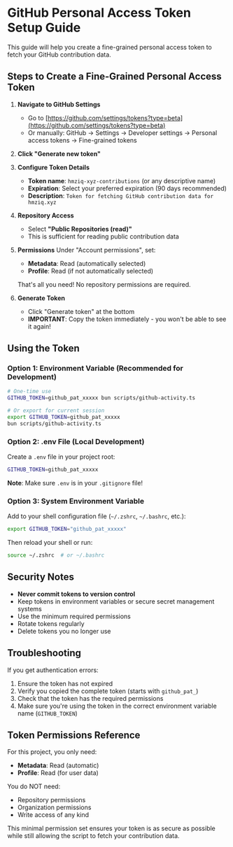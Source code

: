 # GitHub Personal Access Token Setup Guide

This guide will help you create a fine-grained personal access token to fetch your GitHub contribution data.

## Steps to Create a Fine-Grained Personal Access Token

1. **Navigate to GitHub Settings**
   - Go to [https://github.com/settings/tokens?type=beta](https://github.com/settings/tokens?type=beta)
   - Or manually: GitHub → Settings → Developer settings → Personal access tokens → Fine-grained tokens

2. **Click "Generate new token"**

3. **Configure Token Details**
   - **Token name**: `hmziq-xyz-contributions` (or any descriptive name)
   - **Expiration**: Select your preferred expiration (90 days recommended)
   - **Description**: `Token for fetching GitHub contribution data for hmziq.xyz`

4. **Repository Access**
   - Select **"Public Repositories (read)"**
   - This is sufficient for reading public contribution data

5. **Permissions**
   Under "Account permissions", set:
   - **Metadata**: Read (automatically selected)
   - **Profile**: Read (if not automatically selected)
   
   That's all you need! No repository permissions are required.

6. **Generate Token**
   - Click "Generate token" at the bottom
   - **IMPORTANT**: Copy the token immediately - you won't be able to see it again!

## Using the Token

### Option 1: Environment Variable (Recommended for Development)
```bash
# One-time use
GITHUB_TOKEN=github_pat_xxxxx bun scripts/github-activity.ts

# Or export for current session
export GITHUB_TOKEN=github_pat_xxxxx
bun scripts/github-activity.ts
```

### Option 2: .env File (Local Development)
Create a `.env` file in your project root:
```bash
GITHUB_TOKEN=github_pat_xxxxx
```

**Note**: Make sure `.env` is in your `.gitignore` file!

### Option 3: System Environment Variable
Add to your shell configuration file (`~/.zshrc`, `~/.bashrc`, etc.):
```bash
export GITHUB_TOKEN="github_pat_xxxxx"
```

Then reload your shell or run:
```bash
source ~/.zshrc  # or ~/.bashrc
```

## Security Notes

- **Never commit tokens to version control**
- Keep tokens in environment variables or secure secret management systems
- Use the minimum required permissions
- Rotate tokens regularly
- Delete tokens you no longer use

## Troubleshooting

If you get authentication errors:
1. Ensure the token has not expired
2. Verify you copied the complete token (starts with `github_pat_`)
3. Check that the token has the required permissions
4. Make sure you're using the token in the correct environment variable name (`GITHUB_TOKEN`)

## Token Permissions Reference

For this project, you only need:
- **Metadata**: Read (automatic)
- **Profile**: Read (for user data)

You do NOT need:
- Repository permissions
- Organization permissions
- Write access of any kind

This minimal permission set ensures your token is as secure as possible while still allowing the script to fetch your contribution data.